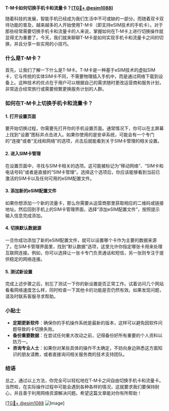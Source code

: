 **T-M卡如何切换手机卡和流量卡？[[TG💪+ @esim1088](https://t.me/s/esim1088)]**

随着科技的发展，智能手机已经成为我们生活中不可或缺的一部分。而随着双卡双待功能的普及，越来越多的人开始使用T-M卡（即支持eSIM技术的手机卡）。对于那些经常需要切换手机卡和流量卡的人来说，掌握如何在T-M卡上进行切换操作就显得尤为重要了。今天，我们就来聊聊T-M卡是如何实现手机卡和流量卡之间的切换，并且分享一些实用的小技巧。

### 什么是T-M卡？

首先，让我们了解一下什么是T-M卡。T-M卡是一种基于eSIM技术的虚拟SIM卡，它与传统的实体SIM卡不同，不需要物理插入手机中，而是通过网络下载到设备上。这种技术的优点在于用户可以根据自己的需求随时更改运营商和服务计划，非常适合经常旅行或需要频繁更换服务计划的人群。

### 如何在T-M卡上切换手机卡和流量卡？

#### 1. 打开设置页面

要开始切换过程，你需要先打开你的手机设置页面。通常情况下，你可以在主屏幕上找到“设置”图标并点击进入。如果你使用的是安卓系统，可能会有一个专门的“连接”或者“无线和网络”的选项，点击后就能看到关于SIM卡管理的相关设置。

#### 2. 进入SIM卡管理

在设置页面中，寻找与SIM卡相关的选项。这可能被标记为“移动网络”、“SIM卡和电话号码”或者是直接的“SIM卡管理”。选择这个选项后，你应该能够看到当前已激活的SIM卡以及任何可用的eSIM配置文件。

#### 3. 添加新的eSIM配置文件

如果你想添加一个新的流量卡，那么你需要从运营商那里获取相应的二维码或链接地址。然后回到手机上的SIM卡管理界面，选择“添加eSIM配置文件”，按照提示输入信息完成添加。

#### 4. 切换默认数据源

一旦你成功添加了新的eSIM配置文件，就可以设置哪个卡作为主要的数据来源了。在SIM卡管理界面里，找到“默认数据”选项，这里允许你指定哪张卡用来处理互联网连接。例如，你可以选择让一张卡专门负责通话和短信，另一张则专注于提供稳定的网络连接。

#### 5. 测试新设置

完成上述步骤之后，别忘了测试一下你的新设置是否正常工作。试着访问几个网站看看网络速度怎么样，同时检查一下其他卡的功能是否仍然有效。如果发现问题，请及时联系客服寻求帮助。

### 小贴士

- **定期更新软件**：确保你的手机操作系统是最新的版本，这样可以避免因软件问题导致的卡切换失败。
- **备份重要数据**：在尝试任何重大改动之前，记得备份好所有重要的个人资料以防万一。
- **咨询专业人士**：如果你对某些具体的操作不太确定，不妨向身边熟悉这方面知识的朋友请教，或者直接询问相关服务商的技术支持团队。

### 结语

总之，通过以上方法，你完全可以轻松地在T-M卡之间自由切换手机卡和流量卡。当然啦，在实际操作过程中可能会遇到各种各样的情况，这就要求我们要保持耐心，并且善于利用网络资源解决问题。希望这篇文章能对你有所帮助！

[[TG💪+ @esim1088](https://t.me/s/esim1088) ![Image](https://i.postimg.cc/4NQfJmqS/Snipaste-2025-05-13-00-14-12.png)]